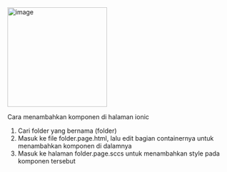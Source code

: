 <img width="223" alt="image" src="https://github.com/user-attachments/assets/29ed6452-de19-4432-b98a-c739dc0b0464">

Cara menambahkan komponen di halaman ionic
1. Cari folder yang bernama (folder)
2. Masuk ke file folder.page.html, lalu edit bagian containernya untuk menambahkan komponen di dalamnya
3. Masuk ke halaman folder.page.sccs untuk menambahkan style pada komponen tersebut
